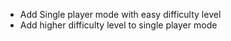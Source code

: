 * Add Single player mode with easy difficulty level
* Add higher difficulty level to single player mode
